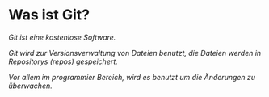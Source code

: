 # Was ist Git?


*Git ist eine kostenlose Software.*

*Git wird zur Versionsverwaltung von Dateien benutzt, die Dateien werden in Repositorys (repos) gespeichert.*

*Vor allem im programmier Bereich, wird es benutzt um die Änderungen zu überwachen.*



